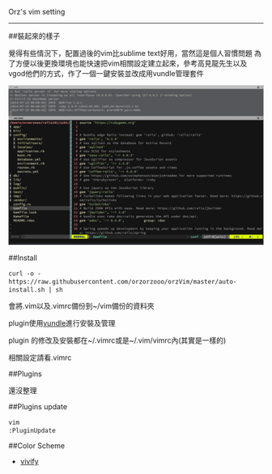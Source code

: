 
Orz's vim setting


---

##裝起來的樣子

覺得有些情況下，配置過後的vim比sublime text好用，當然這是個人習慣問題
為了方便以後更換環境也能快速把vim相關設定建立起來，參考高見龍先生以及vgod他們的方式，作了一個一鍵安裝並改成用vundle管理套件

![image](https://raw.githubusercontent.com/orzorzooo/orzVim/master/image/screen.jpg)


##Install
	
	curl -o - https://raw.githubusercontent.com/orzorzooo/orzVim/master/auto-install.sh | sh

會將.vim以及.vimrc備份到~/vim備份的資料夾

plugin使用[vundle](https://github.com/gmarik/Vundle.vim)進行安裝及管理

plugin 的修改及安裝都在~/.vimrc或是~/.vim/vimrc內(其實是一樣的)

相關設定請看.vimrc

##Plugins

還沒整理

##Plugins update

	vim
	:PluginUpdate
	
	

##Color Scheme

* [vivify](http://bytefluent.com/vivify/)


